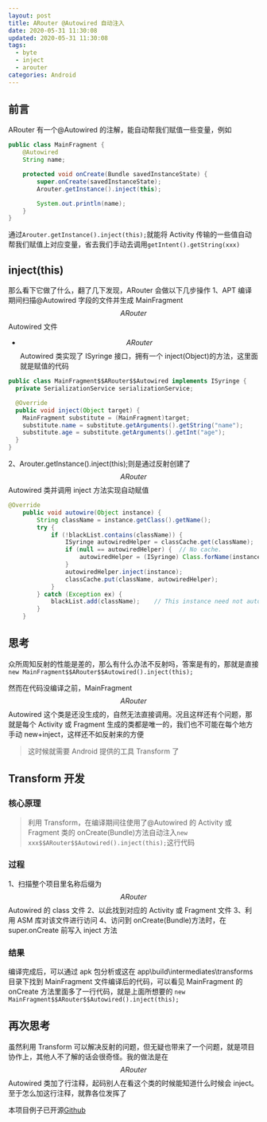 ```yaml
---
layout: post
title: ARouter @Autowired 自动注入
date: 2020-05-31 11:30:08
updated: 2020-05-31 11:30:08
tags:
  - byte
  - inject
  - arouter
categories: Android
---
```


## 前言

ARouter 有一个@Autowired 的注解，能自动帮我们赋值一些变量，例如

<!-- More -->

```java
public class MainFragment {
    @Autowired
    String name;

    protected void onCreate(Bundle savedInstanceState) {
        super.onCreate(savedInstanceState);
        Arouter.getInstance().inject(this);

        System.out.println(name);
    }
}
```

通过`Arouter.getInstance().inject(this);`就能将 Activity 传输的一些值自动帮我们赋值上对应变量，省去我们手动去调用`getIntent().getString(xxx)`

## inject(this)

那么看下它做了什么，翻了几下发现，ARouter 会做以下几步操作
1、APT 编译期间扫描@Autowired 字段的文件并生成 MainFragment$$ARouter$$Autowired 文件

- $$ARouter$$Autowired 类实现了 ISyringe 接口，拥有一个 inject(Object)的方法，这里面就是赋值的代码

```java
public class MainFragment$$ARouter$$Autowired implements ISyringe {
  private SerializationService serializationService;

  @Override
  public void inject(Object target) {
    MainFragment substitute = (MainFragment)target;
    substitute.name = substitute.getArguments().getString("name");
    substitute.age = substitute.getArguments().getInt("age");
  }
}
```

2、Arouter.getInstance().inject(this);则是通过反射创建了$$ARouter$$Autowired 类并调用 inject 方法实现自动赋值

```java
@Override
    public void autowire(Object instance) {
        String className = instance.getClass().getName();
        try {
            if (!blackList.contains(className)) {
                ISyringe autowiredHelper = classCache.get(className);
                if (null == autowiredHelper) {  // No cache.
                    autowiredHelper = (ISyringe) Class.forName(instance.getClass().getName() + SUFFIX_AUTOWIRED).getConstructor().newInstance();
                }
                autowiredHelper.inject(instance);
                classCache.put(className, autowiredHelper);
            }
        } catch (Exception ex) {
            blackList.add(className);    // This instance need not autowired.
        }
    }
```

## 思考

众所周知反射的性能是差的，那么有什么办法不反射吗，答案是有的，那就是直接
`new MainFragment$$ARouter$$Autowired().inject(this);`

然而在代码没编译之前，MainFragment$$ARouter$$Autowired 这个类是还没生成的，自然无法直接调用。况且这样还有个问题，那就是每个 Activity 或 Fragment 生成的类都是唯一的，我们也不可能在每个地方手动 new+inject，这样还不如反射来的方便

> 这时候就需要 Android 提供的工具 Transform 了

## Transform 开发

### 核心原理

> 利用 Transform，在编译期间往使用了@Autowired 的 Activity 或 Fragment 类的 onCreate(Bundle)方法自动注入`new xxx$$ARouter$$Autowired().inject(this);`这行代码

### 过程

1、扫描整个项目里名称后缀为$$ARouter$$Autowired 的 class 文件
2、以此找到对应的 Activity 或 Fragment 文件
3、利用 ASM 库对该文件进行访问
4、访问到 onCreate(Bundle)方法时，在 super.onCreate 前写入 inject 方法

### 结果

编译完成后，可以通过 apk 包分析或这在 app\build\intermediates\transforms 目录下找到 MainFragment 文件编译后的代码，可以看见 MainFragment 的 onCreate 方法里面多了一行代码，就是上面所想要的
`new MainFragment$$ARouter$$Autowired().inject(this);`

## 再次思考

虽然利用 Transform 可以解决反射的问题，但无疑也带来了一个问题，就是项目协作上，其他人不了解的话会很奇怪。我的做法是在 $$ARouter$$Autowired 类加了行注释，起码别人在看这个类的时候能知道什么时候会 inject。
至于怎么加这行注释，就靠各位发挥了

本项目例子已开源[Github](https://github.com/izyhang/ARouter-AutowiredTransform)

